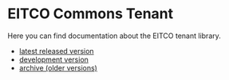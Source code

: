 
# EITCO Commons Tenant

Here you can find documentation about the EITCO tenant library.

 * [latest released version](latest)
 * [development version](development)
 * [archive (older versions)](archive.html)
